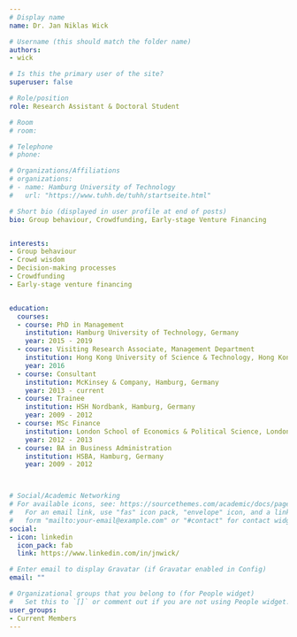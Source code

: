 ```yaml
---
# Display name
name: Dr. Jan Niklas Wick

# Username (this should match the folder name)
authors:
- wick

# Is this the primary user of the site?
superuser: false

# Role/position
role: Research Assistant & Doctoral Student

# Room
# room:

# Telephone
# phone:

# Organizations/Affiliations
# organizations:
# - name: Hamburg University of Technology
#   url: "https://www.tuhh.de/tuhh/startseite.html"

# Short bio (displayed in user profile at end of posts)
bio: Group behaviour, Crowdfunding, Early-stage Venture Financing


interests:
- Group behaviour
- Crowd wisdom
- Decision-making processes
- Crowdfunding
- Early-stage venture financing


education:
  courses:
  - course: PhD in Management
    institution: Hamburg University of Technology, Germany
    year: 2015 - 2019
  - course: Visiting Research Associate, Management Department
    institution: Hong Kong University of Science & Technology, Hong Kong
    year: 2016
  - course: Consultant
    institution: McKinsey & Company, Hamburg, Germany
    year: 2013 - current
  - course: Trainee
    institution: HSH Nordbank, Hamburg, Germany
    year: 2009 - 2012
  - course: MSc Finance
    institution: London School of Economics & Political Science, London, UK
    year: 2012 - 2013
  - course: BA in Business Administration
    institution: HSBA, Hamburg, Germany
    year: 2009 - 2012



# Social/Academic Networking
# For available icons, see: https://sourcethemes.com/academic/docs/page-builder/#icons
#   For an email link, use "fas" icon pack, "envelope" icon, and a link in the
#   form "mailto:your-email@example.com" or "#contact" for contact widget.
social:
- icon: linkedin
  icon_pack: fab
  link: https://www.linkedin.com/in/jnwick/

# Enter email to display Gravatar (if Gravatar enabled in Config)
email: ""

# Organizational groups that you belong to (for People widget)
#   Set this to `[]` or comment out if you are not using People widget.
user_groups:
- Current Members
---
```


